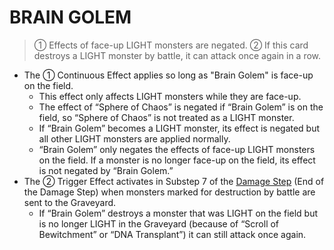 # BRAIN GOLEM

> ① Effects of face-up LIGHT monsters are negated. ② If this card destroys a LIGHT monster by battle, it can attack once again in a row.

*   The ① Continuous Effect applies so long as "Brain Golem" is face-up on the field.
    *   This effect only affects LIGHT monsters while they are face-up.
    *   The effect of “Sphere of Chaos” is negated if “Brain Golem” is on the field, so “Sphere of Chaos” is not treated as a LIGHT monster.
    *   If “Brain Golem” becomes a LIGHT monster, its effect is negated but all other LIGHT monsters are applied normally.
    *   “Brain Golem” only negates the effects of face-up LIGHT monsters on the field. If a monster is no longer face-up on the field, its effect is not negated by “Brain Golem.”
*   The ② Trigger Effect activates in Substep 7 of the [Damage Step](https://www.edisonformat.com/battle-phase.html) (End of the Damage Step) when monsters marked for destruction by battle are sent to the Graveyard.
    *   If “Brain Golem” destroys a monster that was LIGHT on the field but is no longer LIGHT in the Graveyard (because of “Scroll of Bewitchment” or “DNA Transplant”) it can still attack once again.
